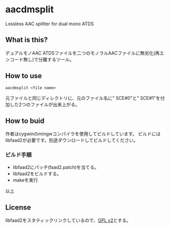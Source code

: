 # aacdmsplit
Lossless AAC splitter for dual mono ATDS
## What is this?
デュアルモノAAC ATDSファイルを二つのモノラルAACファイルに無劣化(再エンコード無し)で分離するツール。

## How to use
```aacdmsplit <file name>```

元ファイルと同じディレクトリに、元のファイル名に" SCE#0"と" SCE#1"を付加した2つのファイルが出来上がる。

## How to buid
作者はcygwinのmingwコンパイラを使用してビルドしています。
ビルドにはlibfaad2が必要です。別途ダウンロードしてビルドしてください。

### ビルド手順
* libfaad2にパッチ(faad2.patch)を当てる。
* libfaad2をビルドする。
* makeを実行

以上

## License
libfaad2をスタティックリンクしているので、[GPL v2](https://www.gnu.org/licenses/old-licenses/gpl-2.0.html)とする。

